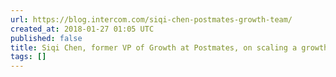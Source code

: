 ```yaml
---
url: https://blog.intercom.com/siqi-chen-postmates-growth-team/
created_at: 2018-01-27 01:05 UTC
published: false
title: Siqi Chen, former VP of Growth at Postmates, on scaling a growth team
tags: []
---
```



